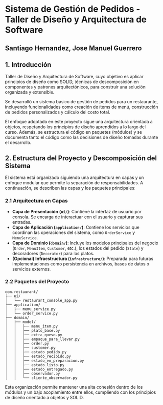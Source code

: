 # Sistema de Gestión de Pedidos - Taller de Diseño y Arquitectura de Software
## Santiago Hernandez, Jose Manuel Guerrero
## 1. Introducción

Taller de Diseño y Arquitectura de Software, cuyo objetivo es aplicar principios de diseño como SOLID, técnicas de descomposición en componentes y patrones arquitectónicos, para construir una solución organizada y extensible. 

Se desarrolló un sistema básico de gestión de pedidos para un restaurante, incluyendo funcionalidades como creación de ítems de menú, construcción de pedidos personalizados y cálculo del costo total.

El enfoque adoptado en este proyecto sigue una arquitectura orientada a objetos, respetando los principios de diseño aprendidos a lo largo del curso. Además, se estructura el código en paquetes (módulos) y se documenta tanto el código como las decisiones de diseño tomadas durante el desarrollo.

## 2. Estructura del Proyecto y Descomposición del Sistema

El sistema está organizado siguiendo una arquitectura en capas y un enfoque modular que permite la separación de responsabilidades. A continuación, se describen las capas y los paquetes principales:

### 2.1 Arquitectura en Capas

- **Capa de Presentación (`ui/`)**: Contiene la interfaz de usuario por consola. Se encarga de interactuar con el usuario y capturar sus entradas.
- **Capa de Aplicación (`application/`)**: Contiene los servicios que coordinan las operaciones del sistema, como `OrderService` y `MenuService`.
- **Capa de Dominio (`domain/`)**: Incluye los modelos principales del negocio (`Order`, `MenuItem`, `Customer`, etc.), los estados del pedido (`State`) y decoradores (`Decorator`) para los platos.
- **(Opcional) Infraestructura (`infrastructure/`)**: Preparada para futuras implementaciones como persistencia en archivos, bases de datos o servicios externos.

### 2.2 Paquetes del Proyecto

```
com.restaurant/
├── ui/
│   └── restaurant_console_app.py
├── application/
│   ├── menu_service.py
│   └── order_service.py
├── domain/
│   ├── model/
│   │   ├── menu_item.py
│   │   ├── plato_base.py
│   │   ├── extra_queso.py
│   │   ├── empaque_para_llevar.py
│   │   ├── order.py
│   │   ├── customer.py
│   │   ├── estado_pedido.py
│   │   ├── estado_recibido.py
│   │   ├── estado_en_preparacion.py
│   │   ├── estado_listo.py
│   │   ├── estado_entregado.py
│   │   ├── observador.py
│   │   └── cliente_observador.py
```

Esta organización permite mantener una alta cohesión dentro de los módulos y un bajo acoplamiento entre ellos, cumpliendo con los principios de diseño orientado a objetos y SOLID.

